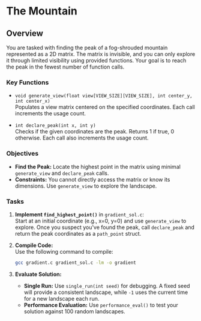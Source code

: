 # The Mountain

## Overview

You are tasked with finding the peak of a fog-shrouded mountain represented as a 2D matrix. The matrix is invisible, and you can only explore it through limited visibility using provided functions. Your goal is to reach the peak in the fewest number of function calls.

### Key Functions
- `void generate_view(float view[VIEW_SIZE][VIEW_SIZE], int center_y, int center_x)`  
  Populates a view matrix centered on the specified coordinates. Each call increments the usage count.

- `int declare_peak(int x, int y)`  
  Checks if the given coordinates are the peak. Returns 1 if true, 0 otherwise. Each call also increments the usage count.

### Objectives
- **Find the Peak:** Locate the highest point in the matrix using minimal `generate_view` and `declare_peak` calls.
- **Constraints:** You cannot directly access the matrix or know its dimensions. Use `generate_view` to explore the landscape.

### Tasks
1. **Implement `find_highest_point()`** in `gradient_sol.c`:  
   Start at an initial coordinate (e.g., x=0, y=0) and use `generate_view` to explore. Once you suspect you've found the peak, call `declare_peak` and return the peak coordinates as a `path_point` struct.

2. **Compile Code:**  
   Use the following command to compile:
   ```sh
   gcc gradient.c gradient_sol.c -lm -o gradient
   ```

3. **Evaluate Solution:**  
   - **Single Run:** Use `single_run(int seed)` for debugging. A fixed seed will provide a consistent landscape, while `-1` uses the current time for a new landscape each run.
   - **Performance Evaluation:** Use `performance_eval()` to test your solution against 100 random landscapes.
